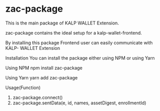 # zac-package
This is the main package of KALP WALLET Extension.

zac-package contains the ideal setup for a kalp-wallet-frontend.

By installing this package Frontend user can easily communicate with KALP- WALLET Extension

Installation
You can install the package either using NPM or using Yarn

Using NPM
npm install zac-package

Using Yarn
yarn add zac-package


Usage(Function)

1) zac-package.connect()
2) zac-package.sentData(e, id, names, assetDigest, enrollmentId)

